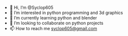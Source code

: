 - 👋 Hi, I’m @Syclop605
- 👀 I’m interested in python programming and 3d graphics
- 🌱 I’m currently learning python and blender
- 💞️ I’m looking to collaborate on python projects
- 📫 How to reach me syclop605@gmail.com

<!---
Syclop605/Syclop605 is a ✨ special ✨ repository because its `README.md` (this file) appears on your GitHub profile.
You can click the Preview link to take a look at your changes.
--->
